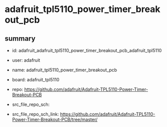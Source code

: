 # adafruit_tpl5110_power_timer_breakout_pcb
 
## summary 
* id: adafruit_adafruit_tpl5110_power_timer_breakout_pcb_adafruit_tpl5110
* user: adafruit
* name: adafruit_tpl5110_power_timer_breakout_pcb
* board: adafruit_tpl5110
* repo: https://github.com/adafruit/Adafruit-TPL5110-Power-Timer-Breakout-PCB



* src_file_repo_sch: 
* src_file_repo_sch_link: https://github.com/adafruit/Adafruit-TPL5110-Power-Timer-Breakout-PCB/tree/master/





